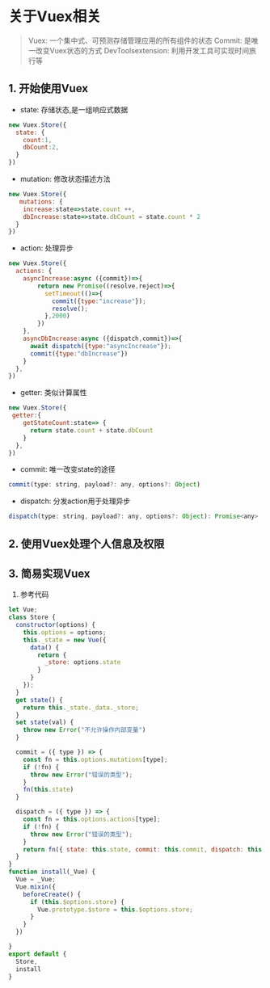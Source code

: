 # 关于Vuex相关

> Vuex: 一个集中式、可预测存储管理应用的所有组件的状态
> Commit:  是唯一改变Vuex状态的方式
> DevToolsextension: 利用开发工具可实现时间旅行等

## 1. 开始使用Vuex

- state: 存储状态,是一组响应式数据

```js
new Vuex.Store({
  state: {
    count:1,
    dbCount:2,
  }
})
```

- mutation: 修改状态描述方法

```js
new Vuex.Store({
   mutations: {
    increase:state=>state.count ++,
    dbIncrease:state=>state.dbCount = state.count * 2
  }
})
```

- action: 处理异步

```js
new Vuex.Store({
  actions: {
    asyncIncrease:async ({commit})=>{
        return new Promise((resolve,reject)=>{
          setTimeout(()=>{
            commit({type:"increase"});
            resolve();
          },2000)
        })
    },
    asyncDbIncrease:async ({dispatch,commit})=>{
      await dispatch({type:"asyncIncrease"});
      commit({type:"dbIncrease"})
    }
  },
})
```

- getter: 类似计算属性

```js
new Vuex.Store({
 getter:{
    getStateCount:state=> {
      return state.count + state.dbCount
    }
  },
})
```

- commit: 唯一改变state的途径

```js
commit(type: string, payload?: any, options?: Object)
```

- dispatch: 分发action用于处理异步

```js
dispatch(type: string, payload?: any, options?: Object): Promise<any>
```

## 2. 使用Vuex处理个人信息及权限



## 3. 简易实现Vuex

1. 参考代码

```js
let Vue;
class Store {
  constructor(options) {
    this.options = options;
    this._state = new Vue({
      data() {
        return {
          _store: options.state
        }
      }
    });
  }
  get state() {
    return this._state._data._store;
  }
  set state(val) {
    throw new Error("不允许操作内部变量")
  }

  commit = ({ type }) => {
    const fn = this.options.mutations[type];
    if (!fn) {
      throw new Error("错误的类型");
    }
    fn(this.state)
  }

  dispatch = ({ type }) => {
    const fn = this.options.actions[type];
    if (!fn) {
      throw new Error("错误的类型");
    }
    return fn({ state: this.state, commit: this.commit, dispatch: this.dispatch })
  }
}
function install(_Vue) {
  Vue = _Vue;
  Vue.mixin({
    beforeCreate() {
      if (this.$options.store) {
        Vue.prototype.$store = this.$options.store;
      }
    }
  })

}
export default {
  Store,
  install
}
```